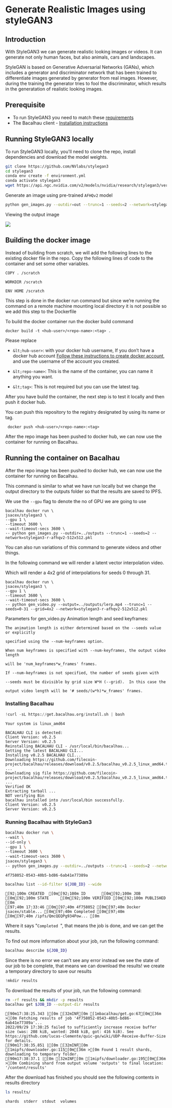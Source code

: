 # Generate Realistic Images using styleGAN3


## **Introduction**

With StyleGAN3 we can generate realistic looking images or videos. It can generate not only human faces, but also animals, cars and landscapes.

StyleGAN is based on Generative Adversarial Networks (GANs), which includes a generator and discriminator network that has been trained to differentiate images generated by generator from real images. However, during the training the generator tries to fool the discriminator, which results in the generatation of realistic looking images.

## Prerequisite
- To run StyleGAN3 you need to match these [requirements](https://github.com/NVlabs/stylegan3#requirements)
- The Bacalhau client - [Installation instructions](https://docs.bacalhau.org/getting-started/installation)

## Running StyleGAN3 locally

To run StyleGAN3 locally, you'll need to clone the repo, install dependencies and download the model weights.

```bash
git clone https://github.com/NVlabs/stylegan3
cd stylegan3
conda env create -f environment.yml
conda activate stylegan3
wget https://api.ngc.nvidia.com/v2/models/nvidia/research/stylegan3/versions/1/files/stylegan3-r-afhqv2-512x512.pkl
```

Generate an image using pre-trained `AFHQv2` model



```bash
python gen_images.py --outdir=out --trunc=1 --seeds=2 --network=stylegan3-r-afhqv2-512x512.pkl
```



Viewing the output image

![](https://i.imgur.com/A3UExJr.png)



## Building the docker image

Instead of building from scratch, we will add the following lines to the existing docker file in the repo. Copy the following lines of code to the container and set some other variables.


```
COPY . /scratch

WORKDIR /scratch

ENV HOME /scratch
```


This step is done in the docker run command but since we’re running the command on a remote machine mounting local directory it is not possible so we add this step to the Dockerfile

To build the docker container run the docker build command


```
docker build -t <hub-user>/<repo-name>:<tag> .
```


Please replace

- `&lt;hub-user>`: with your docker hub username, If you don’t have a docker hub account [Follow these instructions to create docker account](https://docs.docker.com/docker-id/), and use the username of the account you created.

- `&lt;repo-name>`: This is the name of the container, you can name it anything you want.

- `&lt;tag>`: This is not required but you can use the latest tag.

After you have build the container, the next step is to test it locally and then push it docker hub.

You can push this repository to the registry designated by using its name or tag.


```
 docker push <hub-user>/<repo-name>:<tag>
```


After the repo image has been pushed to docker hub, we can now use the container for running on Bacalhau.

## Running the container on Bacalhau

After the repo image has been pushed to docker hub, we can now use the container for running on Bacalhau. 

This command is similar to what we have run locally but we change the output directory to the outputs folder so that the results are saved to IPFS.


We use the `--gpu` flag to denote the no of GPU we are going to use


```
bacalhau docker run \
jsacex/stylegan3 \
--gpu 1 \
--timeout 3600 \
--wait-timeout-secs 3600 \
-- python gen_images.py --outdir=../outputs --trunc=1 --seeds=2 --network=stylegan3-r-afhqv2-512x512.pkl
```


You can also run variations of this command to generate videos and other things.

In the following command we will render a latent vector interpolation video.

  Which will render a 4x2 grid of interpolations for seeds 0 through 31.


```
bacalhau docker run \
jsacex/stylegan3 \
--gpu 1 \
--timeout 3600 \
--wait-timeout-secs 3600 \
-- python gen_video.py --output=../outputs/lerp.mp4 --trunc=1 --seeds=0-31 --grid=4x2 --network=stylegan3-r-afhqv2-512x512.pkl
```
  
Parameters for gen_video.py
Animation length and seed keyframes:

    The animation length is either determined based on the --seeds value or explicitly

    specified using the --num-keyframes option.

    When num keyframes is specified with --num-keyframes, the output video length

    will be 'num_keyframes*w_frames' frames.

    If --num-keyframes is not specified, the number of seeds given with

    --seeds must be divisible by grid size W*H (--grid).  In this case the

    output video length will be '# seeds/(w*h)*w_frames' frames.

### Installing Bacalhau


```python
!curl -sL https://get.bacalhau.org/install.sh | bash
```

    Your system is linux_amd64
    
    BACALHAU CLI is detected:
    Client Version: v0.2.5
    Server Version: v0.2.5
    Reinstalling BACALHAU CLI - /usr/local/bin/bacalhau...
    Getting the latest BACALHAU CLI...
    Installing v0.2.5 BACALHAU CLI...
    Downloading https://github.com/filecoin-project/bacalhau/releases/download/v0.2.5/bacalhau_v0.2.5_linux_amd64.tar.gz ...
    Downloading sig file https://github.com/filecoin-project/bacalhau/releases/download/v0.2.5/bacalhau_v0.2.5_linux_amd64.tar.gz.signature.sha256 ...
    Verified OK
    Extracting tarball ...
    NOT verifying Bin
    bacalhau installed into /usr/local/bin successfully.
    Client Version: v0.2.5
    Server Version: v0.2.5

### Running Bacalhau with StyleGan3

```bash
bacalhau docker run \
--wait \
--id-only \
--gpu 1 \
--timeout 3600 \
--wait-timeout-secs 3600 \
jsacex/stylegan3 \
-- python gen_images.py --outdir=../outputs --trunc=1 --seeds=2 --network=stylegan3-r-afhqv2-512x512.pkl
```

    4f758052-0543-40b5-bd86-6ab41e77389a



```bash
bacalhau list --id-filter ${JOB_ID} --wide
```

    [92;100m CREATED  [0m[92;100m ID       [0m[92;100m JOB                     [0m[92;100m STATE     [0m[92;100m VERIFIED [0m[92;100m PUBLISHED               [0m
    [97;40m 17:33:46 [0m[97;40m 4f758052 [0m[97;40m Docker jsacex/stable... [0m[97;40m Completed [0m[97;40m          [0m[97;40m /ipfs/QmcQEQPg934Pow... [0m



Where it says "`Completed `", that means the job is done, and we can get the results.

To find out more information about your job, run the following command:


```bash
bacalhau describe ${JOB_ID}
```

Since there is no error we can’t see any error instead we see the state of our job to be complete, that means 
we can download the results!
we create a temporary directory to save our results


```python
!mkdir results
```

To download the results of your job, run the following command:


```bash
rm -rf results && mkdir -p results
bacalhau get $JOB_ID --output-dir results
```

    [90m17:38:25.343 |[0m [32mINF[0m [1mbacalhau/get.go:67[0m[36m >[0m Fetching results of job '4f758052-0543-40b5-bd86-6ab41e77389a'...
    2022/09/29 17:38:25 failed to sufficiently increase receive buffer size (was: 208 kiB, wanted: 2048 kiB, got: 416 kiB). See https://github.com/lucas-clemente/quic-go/wiki/UDP-Receive-Buffer-Size for details.
    [90m17:38:35.851 |[0m [32mINF[0m [1mipfs/downloader.go:115[0m[36m >[0m Found 1 result shards, downloading to temporary folder.
    [90m17:38:37.1 |[0m [32mINF[0m [1mipfs/downloader.go:195[0m[36m >[0m Combining shard from output volume 'outputs' to final location: '/content/results'


After the download has finished you should 
see the following contents in results directory


```bash
ls results/
```

    shards	stderr	stdout	volumes

